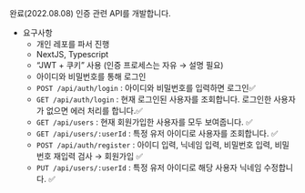 완료(2022.08.08)
인증 관련 API를 개발합니다.

- 요구사항
  - 개인 레포를 파서 진행
  - NextJS, Typescript
  - “JWT + 쿠키” 사용 (인증 프로세스는 자유 → 설명 필요)
  - 아이디와 비밀번호를 통해 로그인
  - `POST /api/auth/login` : 아이디와 비밀번호를 입력하면 로그인✅
  - `GET /api/auth/login` : 현재 로그인된 사용자를 조회합니다. 로그인한 사용자가 없으면 에러 처리를 합니다.✅
  - `GET /api/users` : 현재 회원가입한 사용자를 모두 보여줍니다. ✅
  - `GET /api/users/:userId` : 특정 유저 아이디로 사용자를 조회합니다. ✅
  - `POST /api/auth/register` : 아이디 입력, 닉네임 입력, 비밀번호 입력, 비밀번호 재입력 검사 → 회원가입 ✅
  - `PUT /api/users/:userId` : 특정 유저 아이디로 해당 사용자 닉네임 수정합니다. ✅
